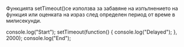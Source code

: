 Функцията setTimeout()се използва за забавяне на изпълнението на функция или оценката на израз след определен период от време в милисекунди.

console.log("Start");
setTimeout(function() {
  console.log("Delayed");
}, 2000);
console.log("End");
